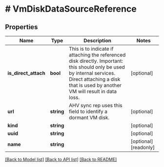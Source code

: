 # # VmDiskDataSourceReference

## Properties

Name | Type | Description | Notes
------------ | ------------- | ------------- | -------------
**is_direct_attach** | **bool** | This is to indicate if attaching the referenced disk directly. Important: this should only be used by internal services. Direct attaching a disk that is used by another VM will result in data loss. | [optional]
**url** | **string** | AHV sync rep uses this field to identify a dormant VM disk. | [optional]
**kind** | **string** |  | [optional]
**uuid** | **string** |  | [optional]
**name** | **string** |  | [optional] [readonly]

[[Back to Model list]](../../README.md#models) [[Back to API list]](../../README.md#endpoints) [[Back to README]](../../README.md)
